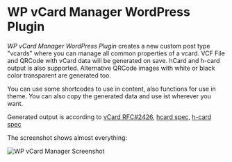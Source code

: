 WP vCard Manager WordPress Plugin
=================================

*WP vCard Manager WordPress Plugin* creates a new custom post type "vcards" where you can manage all common properties of a vcard. VCF File and QRCode with vCard data will be generated on save. hCard and h-card output is also supported. Alternative QRCode images with white or black color transparent are generated too.

You can use some shortcodes to use in content, also functions for use in theme. You can also copy the generated data and use ist wherever you want.

Generated output is according to 
[vCard RFC#2426](http://www.rfcreader.com/#rfc2426), 
[hcard spec](http://microformats.org/wiki/hcard), 
[h-card spec](http://microformats.org/wiki/h-card)

The screenshot shows almost everything:

![WP vCard Manager Screenshot](https://raw.githubusercontent.com/simbo/wp-vcard-manager/master/screenshot.png)
